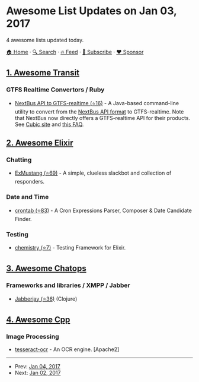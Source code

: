 # Awesome List Updates on Jan 03, 2017

4 awesome lists updated today.

[🏠 Home](/README.md) · [🔍 Search](https://www.trackawesomelist.com/search/) · [🔥 Feed](https://www.trackawesomelist.com/rss.xml) · [📮 Subscribe](https://trackawesomelist.us17.list-manage.com/subscribe?u=d2f0117aa829c83a63ec63c2f&id=36a103854c) · [❤️  Sponsor](https://github.com/sponsors/theowenyoung)



## [1. Awesome Transit](/content/CUTR-at-USF/awesome-transit/README.md)

### GTFS Realtime Convertors / Ruby

*   [NextBus API to GTFS-realtime (⭐16)](https://github.com/OneBusAway/onebusaway-gtfs-realtime-from-nextbus-cli/wiki) - A Java-based command-line utility to convert from the [NextBus API format](http://www.nextbus.com/xmlFeedDocs/NextBusXMLFeed.pdf) to GTFS-realtime.  Note that NextBus now directly offers a GTFS-realtime API for their products.  See [Cubic site](http://nextbus.cubic.com/Products/Real-Time-Rider-Information) and [this FAQ](https://medium.com/omnimodal/want-more-riders-open-up-your-nextbus-api-with-gtfs-realtime-7387c80f31e1#.pkuzizhl5).

## [2. Awesome Elixir](/content/h4cc/awesome-elixir/README.md)

### Chatting

*   [ExMustang (⭐69)](https://github.com/techgaun/ex_mustang) - A simple, clueless slackbot and collection of responders.

### Date and Time

*   [crontab (⭐83)](https://github.com/jshmrtn/crontab) - A Cron Expressions Parser, Composer & Date Candidate Finder.

### Testing

*   [chemistry (⭐7)](https://github.com/genericlady/chemistry) - Testing Framework for Elixir.

## [3. Awesome Chatops](/content/exAspArk/awesome-chatops/README.md)

### Frameworks and libraries / XMPP / Jabber

*   [Jabberjay (⭐36)](https://github.com/vbauer/jabberjay) (Clojure)

## [4. Awesome Cpp](/content/fffaraz/awesome-cpp/README.md)

### Image Processing

*   [tesseract-ocr](https://github.com/tesseract-ocr) - An OCR engine. \[Apache2]

---

- Prev: [Jan 04, 2017](/content/2017/01/04/README.md)
- Next: [Jan 02, 2017](/content/2017/01/02/README.md)